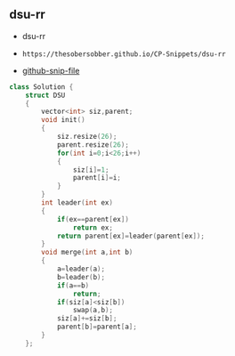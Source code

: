 
## dsu-rr

- dsu-rr
- ```
  https://thesobersobber.github.io/CP-Snippets/dsu-rr
  ```
- [github-snip-file](https://github.com/theSoberSobber/CP-Snippets/blob/main/snippets.json#L1255)

```cpp
class Solution {
    struct DSU
    {
        vector<int> siz,parent;
        void init()
        {
            siz.resize(26);
            parent.resize(26);
            for(int i=0;i<26;i++)
            {
                siz[i]=1;
                parent[i]=i;
            }
        }
        int leader(int ex)
        {
            if(ex==parent[ex])
                return ex;
            return parent[ex]=leader(parent[ex]);
        }
        void merge(int a,int b)
        {
            a=leader(a);
            b=leader(b);
            if(a==b)
                return;
            if(siz[a]<siz[b])
                swap(a,b);
            siz[a]+=siz[b];
            parent[b]=parent[a];
        }
    };

```
